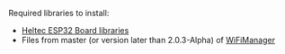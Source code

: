 

Required libraries to install:

* [Heltec ESP32 Board libraries](https://heltec-automation-docs.readthedocs.io/en/latest/esp32/quick_start.html#heltec-esp32-lora-series-quick-start)
* Files from master (or version later than 2.0.3-Alpha) of [WiFiManager](https://github.com/tzapu/WiFiManager)
